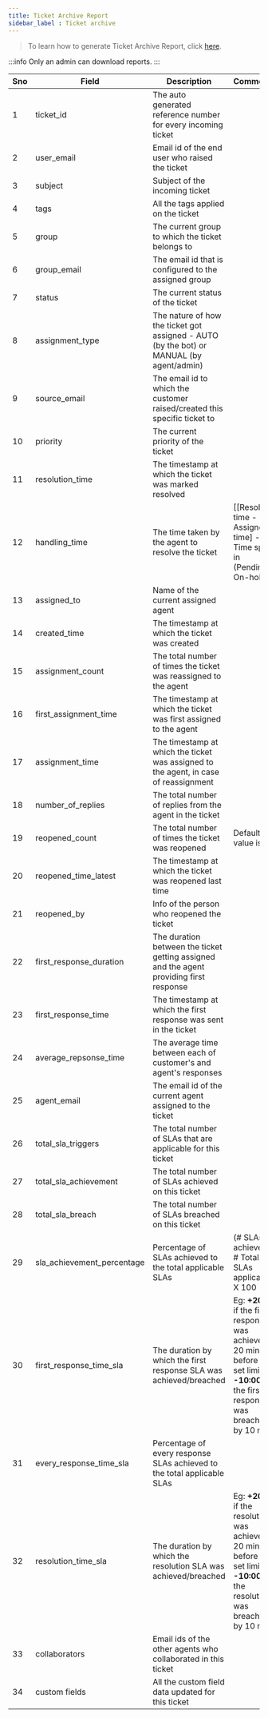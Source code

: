 ```yaml
---
title: Ticket Archive Report
sidebar_label : Ticket archive 
---
```



> To learn how to generate Ticket Archive Report, click [here](https://docs.yellow.ai/docs/platform_concepts/inbox/analytics-reports/reports). 

:::info
Only an admin can download reports.
:::

| Sno | Field  | Description | Comments
|--|--|--|--|
| 1 | ticket_id |The auto generated reference number for every incoming ticket | |
| 2 | user_email | Email id of the end user who raised the ticket | |
| 3 | subject| Subject of the incoming  ticket| |
| 4 | tags | All the tags applied on the ticket| |
| 5 | group | The current group to which the ticket belongs to | |
| 6 | group_email | The email id that is configured to the assigned group||
| 7 | status | The current status of the ticket | |
| 8 |assignment_type|The nature of how the ticket got assigned - AUTO (by the bot) or MANUAL (by agent/admin) | |
| 9 |source_email| The email id to which the customer raised/created this specific ticket to||
| 10 | priority |The current priority of the ticket| |
| 11 | resolution_time | The timestamp at which the ticket was marked resolved | |
| 12 | handling_time | The time taken by the agent to resolve the ticket | [[Resolved time - Assigned time] - Time spent in (Pending + On-hold)]| 
| 13 | assigned_to | Name of the current assigned agent| |
| 14 | created_time | The timestamp at which the ticket was created| |
| 15 | assignment_count | The total number of times the ticket was reassigned to the agent | |
| 16 | first_assignment_time | The timestamp at which the ticket was first assigned to the agent | |
| 17 | assignment_time | The timestamp at which the ticket was assigned to the agent, in case of reassignment | |
| 18 | number_of_replies | The total number of replies from the agent in the ticket| |
| 19 | reopened_count | The total number of times the ticket was reopened| Default value is 0 |
| 20 | reopened_time_latest| The timestamp at which the ticket was reopened last time||
| 21 | reopened_by | Info of the person who reopened the ticket| |
| 22 | first_response_duration | The duration between the ticket getting assigned and the agent providing first response| |
| 23 | first_response_time | The timestamp at which the first response was sent in the ticket| |
| 24 | average_repsonse_time | The average time between each of customer's and agent's responses | |
| 25 | agent_email | The email id of the current agent assigned to the ticket| |
| 26 | total_sla_triggers | The total number of SLAs that are applicable for this ticket | |
| 27 | total_sla_achievement | The total number of SLAs achieved on this ticket | |
| 28 | total_sla_breach |The total number of SLAs breached on this ticket | |
| 29 | sla_achievement_percentage | Percentage of SLAs achieved to the total applicable SLAs | (# SLAs achieved / # Total SLAs applicable) X 100 |
| 30 | first_response_time_sla | The duration by which the first response SLA was achieved/breached | Eg: **+20:00** if the first response was achieved 20 mins before the set limit OR **-10:00** if the first response was breached by 10 mins|
| 31 | every_response_time_sla | Percentage of every response SLAs achieved to the total applicable SLAs | |
| 32 | resolution_time_sla | The duration by which the resolution SLA was achieved/breached|Eg: **+20:00** if the resolution was achieved 20 mins before the set limit OR **-10:00** if the resolution was breached by 10 mins |
| 33 | collaborators | Email ids of the other agents who collaborated in this ticket| |
| 34 | custom fields | All the custom field data updated for this ticket| 
